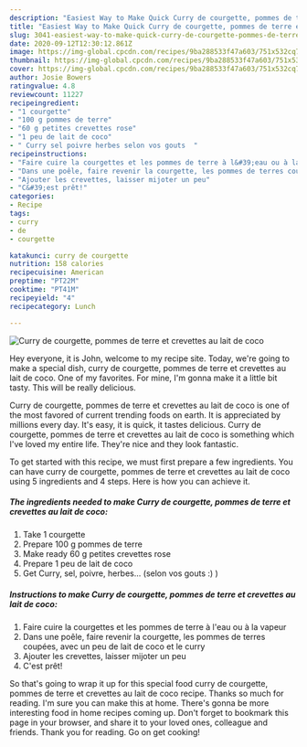 ```yaml
---
description: "Easiest Way to Make Quick Curry de courgette, pommes de terre et crevettes au lait de coco"
title: "Easiest Way to Make Quick Curry de courgette, pommes de terre et crevettes au lait de coco"
slug: 3041-easiest-way-to-make-quick-curry-de-courgette-pommes-de-terre-et-crevettes-au-lait-de-coco
date: 2020-09-12T12:30:12.861Z
image: https://img-global.cpcdn.com/recipes/9ba288533f47a603/751x532cq70/curry-de-courgette-pommes-de-terre-et-crevettes-au-lait-de-coco-photo-principale-de-la-recette.jpg
thumbnail: https://img-global.cpcdn.com/recipes/9ba288533f47a603/751x532cq70/curry-de-courgette-pommes-de-terre-et-crevettes-au-lait-de-coco-photo-principale-de-la-recette.jpg
cover: https://img-global.cpcdn.com/recipes/9ba288533f47a603/751x532cq70/curry-de-courgette-pommes-de-terre-et-crevettes-au-lait-de-coco-photo-principale-de-la-recette.jpg
author: Josie Bowers
ratingvalue: 4.8
reviewcount: 11227
recipeingredient:
- "1 courgette"
- "100 g pommes de terre"
- "60 g petites crevettes rose"
- "1 peu de lait de coco"
- " Curry sel poivre herbes selon vos gouts  "
recipeinstructions:
- "Faire cuire la courgettes et les pommes de terre à l&#39;eau ou à la vapeur"
- "Dans une poêle, faire revenir la courgette, les pommes de terres coupées, avec un peu de lait de coco et le curry"
- "Ajouter les crevettes, laisser mijoter un peu"
- "C&#39;est prêt!"
categories:
- Recipe
tags:
- curry
- de
- courgette

katakunci: curry de courgette 
nutrition: 158 calories
recipecuisine: American
preptime: "PT22M"
cooktime: "PT41M"
recipeyield: "4"
recipecategory: Lunch

---
```



![Curry de courgette, pommes de terre et crevettes au lait de coco](https://img-global.cpcdn.com/recipes/9ba288533f47a603/751x532cq70/curry-de-courgette-pommes-de-terre-et-crevettes-au-lait-de-coco-photo-principale-de-la-recette.jpg)

Hey everyone, it is John, welcome to my recipe site. Today, we're going to make a special dish, curry de courgette, pommes de terre et crevettes au lait de coco. One of my favorites. For mine, I'm gonna make it a little bit tasty. This will be really delicious.



Curry de courgette, pommes de terre et crevettes au lait de coco is one of the most favored of current trending foods on earth. It is appreciated by millions every day. It's easy, it is quick, it tastes delicious. Curry de courgette, pommes de terre et crevettes au lait de coco is something which I've loved my entire life. They're nice and they look fantastic.


To get started with this recipe, we must first prepare a few ingredients. You can have curry de courgette, pommes de terre et crevettes au lait de coco using 5 ingredients and 4 steps. Here is how you can achieve it.

<!--inarticleads1-->

##### The ingredients needed to make Curry de courgette, pommes de terre et crevettes au lait de coco:

1. Take 1 courgette
1. Prepare 100 g pommes de terre
1. Make ready 60 g petites crevettes rose
1. Prepare 1 peu de lait de coco
1. Get  Curry, sel, poivre, herbes... (selon vos gouts :) )




<!--inarticleads2-->

##### Instructions to make Curry de courgette, pommes de terre et crevettes au lait de coco:

1. Faire cuire la courgettes et les pommes de terre à l&#39;eau ou à la vapeur
1. Dans une poêle, faire revenir la courgette, les pommes de terres coupées, avec un peu de lait de coco et le curry
1. Ajouter les crevettes, laisser mijoter un peu
1. C&#39;est prêt!




So that's going to wrap it up for this special food curry de courgette, pommes de terre et crevettes au lait de coco recipe. Thanks so much for reading. I'm sure you can make this at home. There's gonna be more interesting food in home recipes coming up. Don't forget to bookmark this page in your browser, and share it to your loved ones, colleague and friends. Thank you for reading. Go on get cooking!
